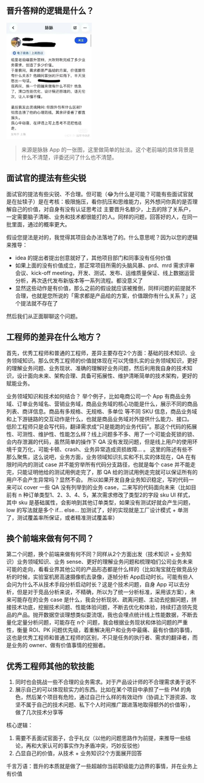 ## 晋升答辩的逻辑是什么？
<img src="./../assets/upgrageReviewMeeting.png" style="zoom:30%; align:left;">

> 来源是脉脉 App 的一张图，这里做简单的扯淡。这个老前端的具体背景是什么不清楚，评委还问了什么也不清楚。


## 面试官的提法有些尖锐
面试官的提法有些尖锐、不合理。但可能（😂为什么是可能？可能有些面试官就是在扯犊子）是在考核：极限施压，看你抗压和思维能力，另外想问你真的是否理解自己的价值，对自身有没有认证思考过 
主要晋升名额少，上去的除了关系户，一定需要脑子清晰、业务和技术都很能打的人。同样的问题，回答好的人，在同一批里面，通过的概率更大。
 
假设您提法是对的，我觉得其项目会办法落地了的。什么意思呢？因为以您的逻辑来推导：
- idea 的提出者提出创意就好了，其他项目部门和同事没有任何价值
- 如果上面的没有价值成立，那正常项目所需的头脑风暴、prd、mrd 需求评审会议、kick-off meeting，开发、测试、发布、运维质量保证、线上数据运营分析，再次迭代发布新版本等一系列流程。都没意义了
- 显然这些动作是有价值，那么之前的假设就应该被推倒，同样问题的前提就不合理，也就是您所说的「需求都是产品给的方案，价值跟你有什么关系？」这个提法就不存在了

然后我们从正面聊聊这个问题。

## 工程师的差异在什么地方？
首先，优秀工程师和普通的工程师，差异主要存在2个方面：基础的技术知识、业务领域知识。那么优秀工程师的价值就体现在可以凭借扎实的业务领域知识，更好的理解业务问题、业务现状、准确的理解好业务问题，然后利用我自身的技术知识，设计面向未来、架构合理、具备可拓展性、维护清晰简单的技术架构，更好的赋能业务。 

业务领域知识和技术如何结合？
举个例子，比如电商公司一个 App 有商品业务域、订单业务域名、营销业务域，商品业务域的核心功能是什么，展示不同的商品列表、商详信息。商品有多规格、无规格、多单位 等不同 SKU 信息，商品业务域和上下游链路的交互动作是什么，也就是商品业务域对外提供什么能力、接口。
低阶工程师只是会写代码，翻译需求成“只是能跑的业务代码”。那这个代码的拓展性、可测性、维护性、性能怎么样？线上问题多不多、用了一个可能会死锁的锁、会内存泄漏的代码，虽然简单的操作下 QA 没有发现问题，但是线上用户的使用环境千变万化，可能卡顿、crash、业务异常造成资损故障… 。
这里的陈述有些不那么聚焦，这么说吧，业务方面，业务领域知识扎实和不扎实的体现在，QA 在有限时间内的测试 case 并不能穷举所有代码分支路径，也就是每个 case 并不能走完，只能证明他给的测试用例走完了，那 QA 给的测试用例走完就可以保证所有的用户不会产生异常吗？显然不会。
所以如果开发自身业务知识稳定，写的代码一来可以 cover 一些 QA 没有列举到的业务 case，二来写的代码面向未来（比如目前有 n 种订单类型1、2、3、4、5，某次需求修改了类型2的字段 sku  UI 样式，其中 sku 是基础属性，会影响到其他订单类型，如果没有测试好就会产生问题，low 的写法就是多个 if… else… 加测试了，好的实现就是工厂设计模式 + 单测了，测试覆盖率所保证，或者精准测试覆盖率）

## 换个前端来做有何不同？
第二个问题，换个前端来做有何不同？同样从2个方面出发（技术知识 + 业务知识）业务领域知识、业务 sense、更好的理解业务问题和梳理咱们公司业务未来可能的走向，看看业界其他公司的产品形态都是什么样的（比如淘宝就在做竞品分析的时候，实验室机房高速摄像机去录像，逐帧分析 App启动时长。可能有些人会问为什么不从技术手段分析启动时长？这是个技术问题，自身 App 可以去分析，但是对于竞品分析来说，不精确，所以为了统一分析标准，采用该方案），未来可能存在的业务 case 是什么，我会分析现状、疏离问题、主动去挖掘问题，拼接技术功底，挖掘技术问题、性能体验问题，不断去优化和体验，持续打造领先竞品的产品。抛开数据空谈理想类似耍流氓，我也会埋点统计线上性能数据，不断去量化定量分析问题，可能存在 n个 问题，我会根据业务现状和体验问题的严重性，衡量 ROI、PK 问题优先级，着重解决用户和业务中最痛、最有价值的事情，这也是优秀工程师和普通工程师的区别，不只是任务的执行者、需求的翻译者，而是业务的 owner、做有价值事情的挖掘者。

## 优秀工程师其他的软技能
1. 同时也会挑战一些不合理的业务需求。对于产品设计师的不合理需求勇于说不
2. 展示自己的可以体现软实力的东西。比如在某个项目中承担了一些 PM 的角色，然后某个项目有危险，通过自己什么样的有效动作（协调上下游资源、攻坚不属于自己的技术问题、私下个人时间推广跟进落地取得额外的价值等），做了几次技术分享等

核心逻辑： 
1. 需要不丢面试官面子，合乎礼仪（以他的问题思路作为前提，来推导一些结论，再和大家认可的事实作为矛盾冲突，巧妙反驳他）
2. 凸显自己的价值，从技术 + 业务知识2个方面展开回答

千言万语：晋升的本质就是做了一些超越你当前职级能力边界的事情，并在业务上有价值